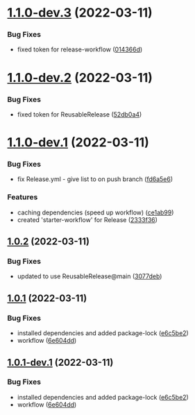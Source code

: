 # [1.1.0-dev.3](https://github.com/fr33Coders/.github/compare/v1.1.0-dev.2...v1.1.0-dev.3) (2022-03-11)


### Bug Fixes

* fixed token for release-workflow ([014366d](https://github.com/fr33Coders/.github/commit/014366d05be1fa7ffa36f8f169ac47e3321dfd0e))

# [1.1.0-dev.2](https://github.com/fr33Coders/.github/compare/v1.1.0-dev.1...v1.1.0-dev.2) (2022-03-11)


### Bug Fixes

* fixed token for ReusableRelease ([52db0a4](https://github.com/fr33Coders/.github/commit/52db0a4cb93f38e77bc3b8d1955c672f3bb0b621))

# [1.1.0-dev.1](https://github.com/fr33Coders/.github/compare/v1.0.2...v1.1.0-dev.1) (2022-03-11)


### Bug Fixes

* fix Release.yml - give list to on push branch ([fd6a5e6](https://github.com/fr33Coders/.github/commit/fd6a5e67e6ae04e6332903f35e6357f341db24f0))


### Features

* caching dependencies (speed up workflow) ([ce1ab99](https://github.com/fr33Coders/.github/commit/ce1ab996acfd3ed46df9924d4d015b91dac77128))
* created 'starter-workflow' for Release ([2333f36](https://github.com/fr33Coders/.github/commit/2333f36bdacd267e18227eba4a3e4ed103e36d03))

## [1.0.2](https://github.com/fr33Coders/.github/compare/v1.0.1...v1.0.2) (2022-03-11)


### Bug Fixes

* updated to use ReusableRelease@main ([3077deb](https://github.com/fr33Coders/.github/commit/3077deb16c8fa597888f3dae5f600f48bdcb799e))

## [1.0.1](https://github.com/fr33Coders/.github/compare/v1.0.0...v1.0.1) (2022-03-11)


### Bug Fixes

* installed dependencies and added package-lock ([e6c5be2](https://github.com/fr33Coders/.github/commit/e6c5be2798736b009ab5c137e126713c9375a84b))
* workflow ([6e604dd](https://github.com/fr33Coders/.github/commit/6e604dd99f431d4b554333396a2a8cab017c4b19))

## [1.0.1-dev.1](https://github.com/fr33Coders/.github/compare/v1.0.0...v1.0.1-dev.1) (2022-03-11)


### Bug Fixes

* installed dependencies and added package-lock ([e6c5be2](https://github.com/fr33Coders/.github/commit/e6c5be2798736b009ab5c137e126713c9375a84b))
* workflow ([6e604dd](https://github.com/fr33Coders/.github/commit/6e604dd99f431d4b554333396a2a8cab017c4b19))
